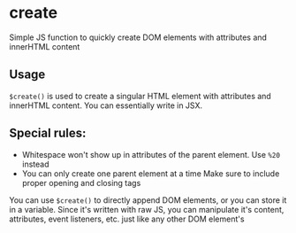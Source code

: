 # create
Simple JS function to quickly create DOM elements with attributes and innerHTML content

## Usage

`$create()` is used to create a singular HTML element with attributes and innerHTML content. You can essentially write in JSX. 

## Special rules:
 - Whitespace won't show up in attributes of the parent element. Use `%20` instead
 - You can only create one parent element at a time Make sure to include proper opening and closing tags

You can use `$create()` to directly append DOM elements, or you can store it in a variable. Since it's written with raw JS, you can manipulate it's content, attributes, event listeners, etc. just like any other DOM element's
